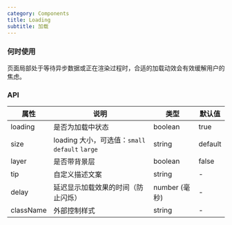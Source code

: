 ```yaml
---
category: Components
title: Loading
subtitle: 加载
---
```


### 何时使用

页面局部处于等待异步数据或正在渲染过程时，合适的加载动效会有效缓解用户的焦虑。

### API

| 属性      | 说明                                            | 类型          | 默认值  |
| --------- | ----------------------------------------------- | ------------- | ------- |
| loading   | 是否为加载中状态                                | boolean       | true    |
| size      | loading 大小，可选值：`small` `default` `large` | string        | default |
| layer     | 是否带背景层                                    | boolean       | false   |
| tip       | 自定义描述文案                                  | string        | -       |
| delay     | 延迟显示加载效果的时间（防止闪烁）              | number (毫秒) | -       |
| className | 外部控制样式                                    | string        | -       |
